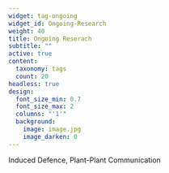 ```yaml
---
widget: tag-ongoing
widget_id: Ongoing-Research
weight: 40
title: Ongoing Reserach
subtitle: ""
active: true
content:
  taxonomy: tags
  count: 20
headless: true
design:
  font_size_min: 0.7
  font_size_max: 2
  columns: "'1'"
  background:
    image: image.jpg
    image_darken: 0
---
```

Induced Defence, Plant-Plant Communication